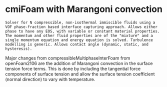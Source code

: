 # cmiFoam with Marangoni convection

`Solver for N compressible, non-isothermal immiscible fluids using a VOF phase-fraction based interface capturing approach. Allows either phase to have any EOS, with variable or constant material properties. The momentum and other fluid properties are of the "mixture" and a single momentum equation and energy equation is solved. Turbulence modelling is generic. Allows contact angle (dynamic, static, and hysteresis).`

 Major changes from compressibleMultiphaseInterFoam from openFoam2106 are the addition of Marangoni convection in the surface tension force terms. This is done by including the tangential force components of surface tension and allow the surface tension coefficient (normal direction) to vary with temperature.
 
